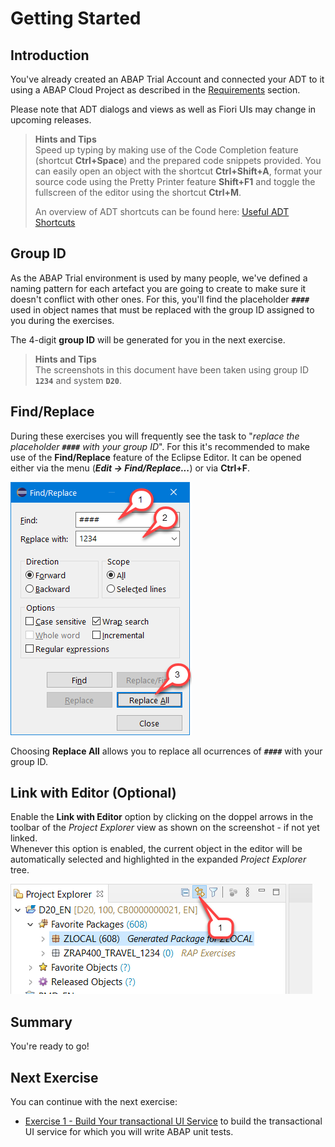 # Getting Started

## Introduction
You've already created an ABAP Trial Account and connected your ADT to it using a ABAP Cloud Project as described in the [Requirements](../../#requirements) section.

Please note that ADT dialogs and views as well as Fiori UIs may change in upcoming releases.

> **Hints and Tips**    
> Speed up typing by making use of the Code Completion feature (shortcut **Ctrl+Space**) and the prepared code snippets provided. 
> You can easily open an object with the shortcut **Ctrl+Shift+A**, format your source code using the Pretty Printer feature **Shift+F1** and toggle the fullscreen of the editor using the shortcut **Ctrl+M**.
>
> An overview of ADT shortcuts can be found here: [Useful ADT Shortcuts](https://blogs.sap.com/2013/11/21/useful-keyboard-shortcuts-for-abap-in-eclipse/)

## Group ID

As the ABAP Trial environment is used by many people, we've defined a naming pattern for each artefact you are going to create to make sure it doesn't conflict with other ones. For this, you'll find the placeholder **`####`** used in object names that must be replaced with the group ID assigned to you during the exercises. 

The 4-digit **group ID** will be generated for you in the next exercise. 

> **Hints and Tips**    
> The screenshots in this document have been taken using group ID **`1234`** and system **`D20`**.

## Find/Replace

During these exercises you will frequently see the task to "_replace the placeholder **`####`** with your group ID_". For this it's recommended to make use of the **Find/Replace** feature of the Eclipse Editor. It can be opened either via the menu (**_Edit -> Find/Replace..._**) or via **Ctrl+F**.
  
   ![find and replace](images/find01.png)
   
   Choosing **Replace All** allows you to replace all ocurrences of **`####`** with your group ID.

## Link with Editor (Optional) 

Enable the **Link with Editor** option by clicking on the doppel arrows in the toolbar of the _Project Explorer_ view as shown on the screenshot - if not yet linked.  
Whenever this option is enabled, the current object in the editor will be automatically selected and highlighted in the expanded _Project Explorer_ tree.

   ![link with editor](images/link01.png)
   

## Summary

You're ready to go! 

## Next Exercise

You can continue with the next exercise:
   - [Exercise 1 - Build Your transactional UI Service](../ex1/README.md) to build the transactional UI service for which you will write ABAP unit tests.
   
